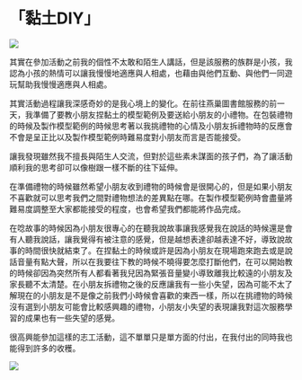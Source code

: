 # 「黏土DIY」
![](https://imgur.com/GYHvtp1.jpg)

其實在參加活動之前我的個性不太敢和陌生人講話，但是該服務的族群是小孩，我認為小孩的熱情可以讓我慢慢地適應與人相處，也藉由與他們互動、與他們一同遊玩幫助我慢慢適應與人相處。

其實活動過程讓我深感奇妙的是我心境上的變化。在前往燕巢圖書館服務的前一天，我準備了要教小朋友捏黏土的模型範例及要送給小朋友的小禮物。在包裝禮物的時候及製作模型範例的時候思考著以我挑禮物的心情及小朋友拆禮物時的反應會不會是呈正比以及製作模型範例時難易度對小朋友而言是否能接受。

讓我發現雖然我不擅長與陌生人交流，但對於這些素未謀面的孩子們，為了讓活動順利我的思考卻可以像樹跟一樣不斷的往下延伸。

在準備禮物的時候雖然希望小朋友收到禮物的時候會是很開心的，但是如果小朋友不喜歡就可以思考我們之間對禮物想法的差異點在哪。在製作模型範例時會盡量將難易度調整至大家都能接受的程度，也會希望我們都能將作品完成。

在唸故事的時候因為小朋友很專心的在聽我說故事讓我感覺我在說話的時候還是會有人聽我說話，讓我覺得有被注意的感覺，但是越想表達卻越表達不好，導致說故事的時間很快就結束了。在捏黏土的時候或許是因為小朋友在現場跑來跑去或是說話音量有點大聲，所以在我要往下教的時候不曉得要怎麼打斷他們，在可以開始教的時候卻因為突然所有人都看著我兒因為緊張音量變小導致離我比較遠的小朋友及家長聽不太清楚。在小朋友拆禮物之後的反應讓我有一些小失望，因為可能不太了解現在的小朋友是不是像之前我們小時候會喜歡的東西一樣，所以在挑禮物的時候沒有選到小朋友可能會比較感興趣的禮物，小朋友小失望的表現讓我對這次服務學習的成果也有一些失望的感覺。

很高興能參加這樣的志工活動，這不單單只是單方面的付出，在我付出的同時我也能得到許多的收穫。

![](https://imgur.com/SuKeBOq.jpg)
